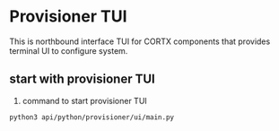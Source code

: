 # Provisioner TUI

This is northbound interface TUI for CORTX components that provides terminal UI
to configure system.

## start with provisioner TUI

1. command to start provisioner TUI 
```
python3 api/python/provisioner/ui/main.py
```
